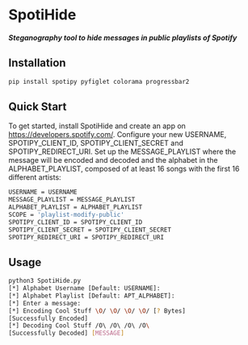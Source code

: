 # SpotiHide

##### Steganography tool to hide messages in public playlists of Spotify

## Installation

```bash
pip install spotipy pyfiglet colorama progressbar2
```
## Quick Start

To get started, install SpotiHide and create an app on https://developers.spotify.com/. Configure your new USERNAME, SPOTIPY_CLIENT_ID, SPOTIPY_CLIENT_SECRET and SPOTIPY_REDIRECT_URI. Set up the MESSAGE_PLAYLIST where the message will be encoded and decoded and the alphabet in the ALPHABET_PLAYLIST, composed of at least 16 songs with the first 16 different artists:

```bash
USERNAME = USERNAME
MESSAGE_PLAYLIST = MESSAGE_PLAYLIST
ALPHABET_PLAYLIST = ALPHABET_PLAYLIST
SCOPE = 'playlist-modify-public'
SPOTIPY_CLIENT_ID = SPOTIPY_CLIENT_ID
SPOTIPY_CLIENT_SECRET = SPOTIPY_CLIENT_SECRET
SPOTIPY_REDIRECT_URI = SPOTIPY_REDIRECT_URI
```
## Usage

```bash
python3 SpotiHide.py
[*] Alphabet Username [Default: USERNAME]:
[*] Alphabet Playlist [Default: APT_ALPHABET]:
[*] Enter a message:
[*] Encoding Cool Stuff \O/ \O/ \O/ \O/ [? Bytes]
[Successfully Encoded]
[*] Decoding Cool Stuff /O\ /O\ /O\ /O\
[Successfully Decoded] [MESSAGE]
```
